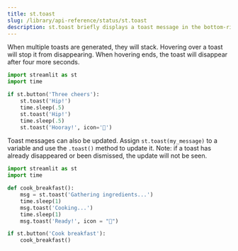 ```yaml
---
title: st.toast
slug: /library/api-reference/status/st.toast
description: st.toast briefly displays a toast message in the bottom-right corner
---
```


<Autofunction function="streamlit.toast" />

When multiple toasts are generated, they will stack. Hovering over a toast will
stop it from disappearing. When hovering ends, the toast will disappear after
four more seconds.

```python
import streamlit as st
import time

if st.button('Three cheers'):
    st.toast('Hip!')
    time.sleep(.5)
    st.toast('Hip!')
    time.sleep(.5)
    st.toast('Hooray!', icon='🎉')
```

<Cloud src="https://doc-status-toast1.streamlit.app/?embed=true" height="300" />

Toast messages can also be updated. Assign `st.toast(my_message)` to a variable
and use the `.toast()` method to update it. Note: if a toast has already disappeared
or been dismissed, the update will not be seen.

```python
import streamlit as st
import time

def cook_breakfast():
    msg = st.toast('Gathering ingredients...')
    time.sleep(1)
    msg.toast('Cooking...')
    time.sleep(1)
    msg.toast('Ready!', icon = "🥞")

if st.button('Cook breakfast'):
    cook_breakfast()
```

<Cloud src="https://doc-status-toast2.streamlit.app/?embed=true" height="200" />
